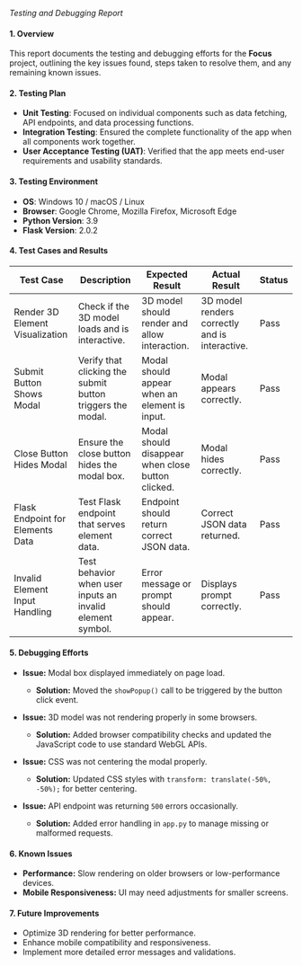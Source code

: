 *Testing and Debugging Report*

#### 1. **Overview**

This report documents the testing and debugging efforts for the **Focus** project, outlining the key issues found, steps taken to resolve them, and any remaining known issues.

#### 2. **Testing Plan**

- **Unit Testing**: Focused on individual components such as data fetching, API endpoints, and data processing functions.
- **Integration Testing**: Ensured the complete functionality of the app when all components work together.
- **User Acceptance Testing (UAT)**: Verified that the app meets end-user requirements and usability standards.

#### 3. **Testing Environment**

- **OS**: Windows 10 / macOS / Linux
- **Browser**: Google Chrome, Mozilla Firefox, Microsoft Edge
- **Python Version**: 3.9
- **Flask Version**: 2.0.2

#### 4. **Test Cases and Results**

| **Test Case**                          | **Description**                                            | **Expected Result**                              | **Actual Result**                               | **Status**   |
|----------------------------------------|------------------------------------------------------------|--------------------------------------------------|-------------------------------------------------|--------------|
| Render 3D Element Visualization        | Check if the 3D model loads and is interactive.             | 3D model should render and allow interaction.    | 3D model renders correctly and is interactive.  | Pass         |
| Submit Button Shows Modal              | Verify that clicking the submit button triggers the modal.  | Modal should appear when an element is input.    | Modal appears correctly.                        | Pass         |
| Close Button Hides Modal               | Ensure the close button hides the modal box.                | Modal should disappear when close button clicked.| Modal hides correctly.                          | Pass         |
| Flask Endpoint for Elements Data       | Test Flask endpoint that serves element data.               | Endpoint should return correct JSON data.        | Correct JSON data returned.                     | Pass         |
| Invalid Element Input Handling         | Test behavior when user inputs an invalid element symbol.   | Error message or prompt should appear.           | Displays prompt correctly.                      | Pass         |

#### 5. **Debugging Efforts**

- **Issue:** Modal box displayed immediately on page load.
  - **Solution:** Moved the `showPopup()` call to be triggered by the button click event.
  
- **Issue:** 3D model was not rendering properly in some browsers.
  - **Solution:** Added browser compatibility checks and updated the JavaScript code to use standard WebGL APIs.

- **Issue:** CSS was not centering the modal properly.
  - **Solution:** Updated CSS styles with `transform: translate(-50%, -50%);` for better centering.

- **Issue:** API endpoint was returning `500` errors occasionally.
  - **Solution:** Added error handling in `app.py` to manage missing or malformed requests.

#### 6. **Known Issues**

- **Performance:** Slow rendering on older browsers or low-performance devices.
- **Mobile Responsiveness:** UI may need adjustments for smaller screens.

#### 7. **Future Improvements**

- Optimize 3D rendering for better performance.
- Enhance mobile compatibility and responsiveness.
- Implement more detailed error messages and validations.
